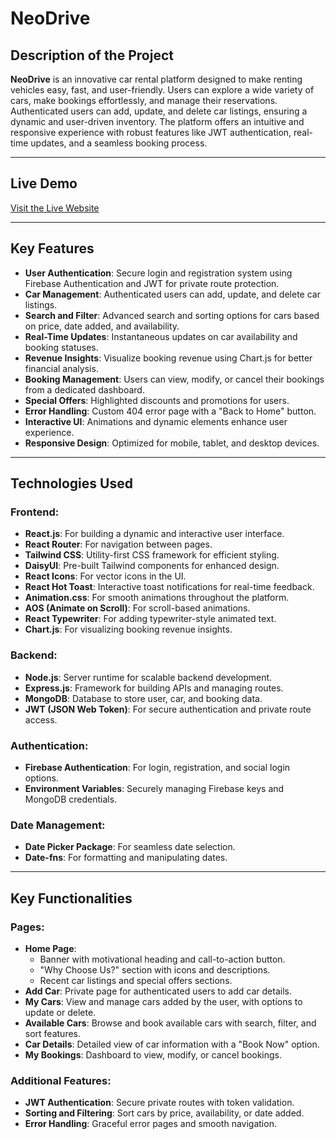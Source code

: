 # NeoDrive

## Description of the Project

**NeoDrive** is an innovative car rental platform designed to make renting vehicles easy, fast, and user-friendly. Users can explore a wide variety of cars, make bookings effortlessly, and manage their reservations. Authenticated users can add, update, and delete car listings, ensuring a dynamic and user-driven inventory. The platform offers an intuitive and responsive experience with robust features like JWT authentication, real-time updates, and a seamless booking process.

---

## Live Demo
[Visit the Live Website](https://neodrive-be91c.web.app/)

---

## Key Features
- **User Authentication**: Secure login and registration system using Firebase Authentication and JWT for private route protection.
- **Car Management**: Authenticated users can add, update, and delete car listings.
- **Search and Filter**: Advanced search and sorting options for cars based on price, date added, and availability.
- **Real-Time Updates**: Instantaneous updates on car availability and booking statuses.
- **Revenue Insights**: Visualize booking revenue using Chart.js for better financial analysis.
- **Booking Management**: Users can view, modify, or cancel their bookings from a dedicated dashboard.
- **Special Offers**: Highlighted discounts and promotions for users.
- **Error Handling**: Custom 404 error page with a "Back to Home" button.
- **Interactive UI**: Animations and dynamic elements enhance user experience.
- **Responsive Design**: Optimized for mobile, tablet, and desktop devices.

---

## Technologies Used
### Frontend:
- **React.js**: For building a dynamic and interactive user interface.
- **React Router**: For navigation between pages.
- **Tailwind CSS**: Utility-first CSS framework for efficient styling.
- **DaisyUI**: Pre-built Tailwind components for enhanced design.
- **React Icons**: For vector icons in the UI.
- **React Hot Toast**: Interactive toast notifications for real-time feedback.
- **Animation.css**: For smooth animations throughout the platform.
- **AOS (Animate on Scroll)**: For scroll-based animations.
- **React Typewriter**: For adding typewriter-style animated text.
- **Chart.js**: For visualizing booking revenue insights.

### Backend:
- **Node.js**: Server runtime for scalable backend development.
- **Express.js**: Framework for building APIs and managing routes.
- **MongoDB**: Database to store user, car, and booking data.
- **JWT (JSON Web Token)**: For secure authentication and private route access.

### Authentication:
- **Firebase Authentication**: For login, registration, and social login options.
- **Environment Variables**: Securely managing Firebase keys and MongoDB credentials.

### Date Management:
- **Date Picker Package**: For seamless date selection.
- **Date-fns**: For formatting and manipulating dates.

---


## Key Functionalities
### Pages:
- **Home Page**:
  - Banner with motivational heading and call-to-action button.
  - "Why Choose Us?" section with icons and descriptions.
  - Recent car listings and special offers sections.
- **Add Car**: Private page for authenticated users to add car details.
- **My Cars**: View and manage cars added by the user, with options to update or delete.
- **Available Cars**: Browse and book available cars with search, filter, and sort features.
- **Car Details**: Detailed view of car information with a "Book Now" option.
- **My Bookings**: Dashboard to view, modify, or cancel bookings.

### Additional Features:
- **JWT Authentication**: Secure private routes with token validation.
- **Sorting and Filtering**: Sort cars by price, availability, or date added.
- **Error Handling**: Graceful error pages and smooth navigation.
